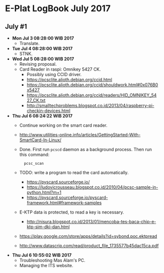 E-Plat LogBook July 2017
=======================

July #1
-------
- **Mon Jul  3 08:28:00 WIB 2017**
	- Translate.
- **Tue Jul  4 08:28:00 WIB 2017**
	- STNK.
- **Wed Jul  5 08:28:00 WIB 2017**
	- Revising proposal.
	- Card Reader in raspi: Omnikey 5427 CK.
		- Possibly using CCID driver.
		- https://pcsclite.alioth.debian.org/ccid.html
		- https://pcsclite.alioth.debian.org/ccid/shouldwork.html#0x076B0x5427
		- https://pcsclite.alioth.debian.org/ccid/readers/HID_OMNIKEY_5427_CK.txt
		- http://smalltechproblems.blogspot.co.id/2013/04/raspberry-pi-checkin-devices.html
- **Thu Jul  6 08:24:22 WIB 2017**
	- Continue working on the smart card reader.
	- http://www.utilities-online.info/articles/GettingStarted-With-SmartCard-In-Linux/
	- Done. First run `pcscd` daemon as a background process. Then run this command:

			pcsc_scan

	- TODO: write a program to read the card automatically.
		- https://pyscard.sourceforge.io/
		- https://ludovicrousseau.blogspot.co.id/2010/04/pcsc-sample-in-python.html?m=1
		- https://pyscard.sourceforge.io/pyscard-framework.html#framework-samples
	- E-KTP data is protected, to read a key is necessary.
		- http://nisura.blogspot.co.id/2013/01/mencoba-tes-baca-chip-e-ktp-sim-dki-dan.html
	- https://play.google.com/store/apps/details?id=sybond.poc.ektpread
	- http://www.datascrip.com/read/product_file_1735577b45dac15ca.pdf
- **Thu Jul  6 10:55:02 WIB 2017**
	- Troubleshooting Mas Alam's PC.
	- Managing the ITS website.
